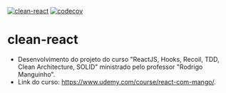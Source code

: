 [![clean-react](https://github.com/leotecco/clean-react/actions/workflows/lint-and-test.yml/badge.svg?branch=main)](https://github.com/leotecco/clean-react/actions/workflows/lint-and-test.yml)
[![codecov](https://codecov.io/gh/leotecco/clean-react/branch/main/graph/badge.svg?token=MKASZQYGGX)](https://codecov.io/gh/leotecco/clean-react)

# clean-react

- Desenvolvimento do projeto do curso "ReactJS, Hooks, Recoil, TDD, Clean Architecture, SOLID" ministrado pelo professor "Rodrigo Manguinho".
- Link do curso: https://www.udemy.com/course/react-com-mango/.
